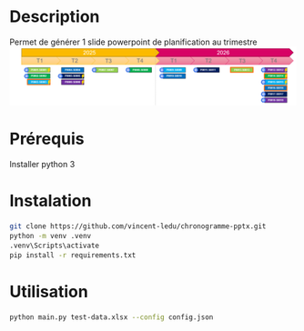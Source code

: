 # Description

Permet de générer 1 slide powerpoint de planification au trimestre
![alt text](docs/screenshot.png)

# Prérequis

Installer python 3

# Instalation

```bash
git clone https://github.com/vincent-ledu/chronogramme-pptx.git
python -m venv .venv
.venv\Scripts\activate
pip install -r requirements.txt
```

# Utilisation

```bash
python main.py test-data.xlsx --config config.json
```

